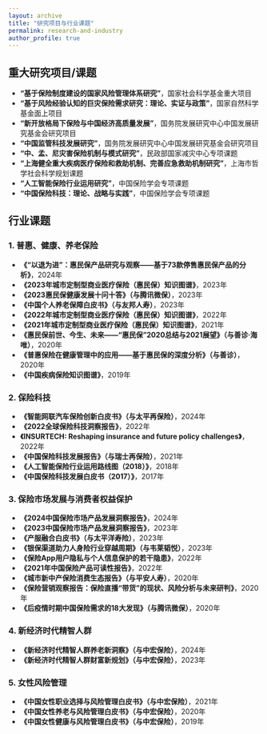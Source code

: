 ```yaml
---
layout: archive
title: "研究项目与行业课题"
permalink: research-and-industry
author_profile: true
---
```



## 重大研究项目/课题

- **“基于保险制度建设的国家风险管理体系研究”**，国家社会科学基金重大项目
- **“基于风险经验认知的巨灾保险需求研究：理论、实证与政策”**，国家自然科学基金面上项目
- **“新开放格局下保险与中国经济高质量发展”**，国务院发展研究中心中国发展研究基金会研究项目
- **“中国监管科技发展研究”**，国务院发展研究中心中国发展研究基金会研究项目
- **“中、孟、尼灾害保险机制与模式研究”**，民政部国家减灾中心专项课题
- **“上海健全重大疾病医疗保险和救助机制、完善应急救助机制研究”**，上海市哲学社会科学规划课题
- **“人工智能保险行业运用研究”**，中国保险学会专项课题
- **“中国保险科技：理论、战略与实践”**，中国保险学会专项课题

## 行业课题

### 1. 普惠、健康、养老保险
- **《“以退为进”：惠民保产品研究与观察——基于73款停售惠民保产品的分析》**，2024年
- **《2023年城市定制型商业医疗保险（惠民保）知识图谱》**，2023年
- **《2023惠民保健康发展十问十答》（与腾讯微保）**，2023年
- **《中国个人养老保障白皮书》（与友邦人寿）**，2023年
- **《2022年城市定制型商业医疗保险（惠民保）知识图谱》**，2022年
- **《2021年城市定制型商业医疗保险（惠民保）知识图谱》**，2021年
- **《惠民保前世、今生、未来——“惠民保”2020总结与2021展望》（与善诊·海唯）**，2020年
- **《普惠保险在健康管理中的应用——基于惠民保的深度分析》（与善诊）**，2020年
- **《中国疾病保险知识图谱》**，2019年

### 2. 保险科技
- **《智能网联汽车保险创新白皮书》（与太平再保险）**，2024年
- **《2022全球保险科技洞察报告》**，2022年
- **《INSURTECH: Reshaping insurance and future policy challenges》**，2022年
- **《中国保险科技发展报告》（与瑞士再保险）**，2021年
- **《人工智能保险行业运用路线图（2018）》**，2018年
- **《中国保险科技发展白皮书（2017）》**，2017年

### 3. 保险市场发展与消费者权益保护
- **《2024中国保险市场产品发展洞察报告》**，2024年
- **《2023中国保险市场产品发展洞察报告》**，2023年
- **《产服融合白皮书》（与太平洋寿险）**，2023年
- **《银保渠道助力人身险行业穿越周期》（与韦莱韬悦）**，2023年
- **《保险App用户隐私与个人信息保护的若干隐患》**，2022年
- **《2021年中国保险产品可读性报告》**，2022年
- **《城市新中产保险消费生态报告》（与平安人寿）**，2020年
- **《保险营销观察报告：保险直播“带货”的现状、风险分析与未来研判》**，2020年
- **《后疫情时期中国保险需求的18大发现》（与腾讯微保）**，2020年

### 4. 新经济时代精智人群
- **《新经济时代精智人群养老新洞察》（与中宏保险）**，2024年
- **《新经济时代精智人群财富新规划》（与中宏保险）**，2023年

### 5. 女性风险管理
- **《中国女性职业选择与风险管理白皮书》（与中宏保险）**，2021年
- **《中国女性养老与风险管理白皮书》（与中宏保险）**，2020年
- **《中国女性健康与风险管理白皮书》（与中宏保险）**，2019年
